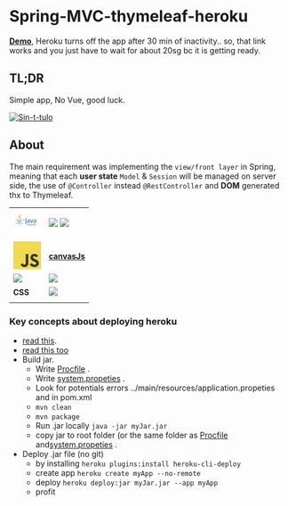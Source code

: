 # Spring-MVC-thymeleaf-heroku

**[Demo](https://ad09.herokuapp.com/)**, Heroku turns off the app after 30 min of inactivity.. so, that link works and you just have to wait for about 20sg bc it is getting ready.

## TL;DR
Simple app, No Vue, good luck.

<a href="https://i.ibb.co/xMv4n70/Sin-t-tulo.jpg"><img src="https://i.ibb.co/2j2bzkQ/Sin-t-tulo.jpg" alt="Sin-t-tulo" border="0"></a>


## About
The main requirement was implementing the ``view/front layer`` in Spring, meaning that each **user state** ``Model`` & ``Session`` will be managed on server side, the use of ``@Controller`` instead ``@RestController`` and **DOM** generated thx to Thymeleaf.

|  | | 
| ------------- | ------------- | 
| <img width="50" src="https://raw.githubusercontent.com/github/explore/80688e429a7d4ef2fca1e82350fe8e3517d3494d/topics/java/java.png" /> | [<img width="50" src="https://avatars0.githubusercontent.com/u/317776?s=200&v=4" />](https://github.com/spring-projects/spring-boot) [<img width="50" src="https://avatars0.githubusercontent.com/u/1492367?s=200&v=4" />](https://github.com/thymeleaf) | 
| <img width="50" src="https://raw.githubusercontent.com/github/explore/80688e429a7d4ef2fca1e82350fe8e3517d3494d/topics/javascript/javascript.png"> | [**canvasJs**](https://canvasjs.com/) |
| <img width="35%" src="https://avatars0.githubusercontent.com/u/1525981?s=200&v=4"> |  <img width="50" src="https://avatars0.githubusercontent.com/u/983927?s=200&v=4" />  |
|  **CSS** | [<img width="50" src="https://avatars1.githubusercontent.com/u/2918581?s=200&v=4">](https://github.com/twbs) |
|  |  |

### Key concepts about deploying heroku

- [read this](https://www.callicoder.com/deploy-host-spring-boot-apps-on-heroku/).
- [read this too](https://devcenter.heroku.com/articles/deploying-java#verify-that-your-pom-xml-file-is-set-up-correctly)
- Build jar.
  - Write [Procfile](https://github.com/addUsername/Spring-MVC-thymeleaf-heroku/blob/main/app/Procfile) .
  - Write [system.propeties](https://github.com/addUsername/Spring-MVC-thymeleaf-heroku/blob/main/app/system.properties) .
  - Look for potentials errors ../main/resources/application.propeties and in pom.xml
  - ``mvn clean``
  - ``mvn package``
  - Run .jar locally `` java -jar myJar.jar ``
  - copy jar to root folder (or the same folder as  [Procfile](https://github.com/addUsername/Spring-MVC-thymeleaf-heroku/blob/main/app/Procfile) and[system.propeties](https://github.com/addUsername/Spring-MVC-thymeleaf-heroku/blob/main/app/system.properties) .
- Deploy .jar file (no git)
  - by installing ``heroku plugins:install heroku-cli-deploy``
  - create app ``heroku create myApp --no-remote`` 
  - deploy ``heroku deploy:jar myJar.jar --app myApp``
  - profit
